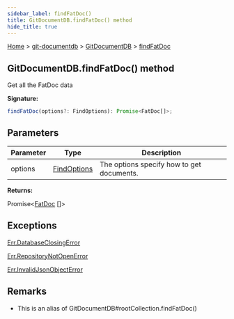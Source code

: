 ```yaml
---
sidebar_label: findFatDoc()
title: GitDocumentDB.findFatDoc() method
hide_title: true
---
```


[Home](./index.md) &gt; [git-documentdb](./git-documentdb.md) &gt; [GitDocumentDB](./git-documentdb.gitdocumentdb.md) &gt; [findFatDoc](./git-documentdb.gitdocumentdb.findfatdoc.md)

## GitDocumentDB.findFatDoc() method

Get all the FatDoc data

<b>Signature:</b>

```typescript
findFatDoc(options?: FindOptions): Promise<FatDoc[]>;
```

## Parameters

|  Parameter | Type | Description |
|  --- | --- | --- |
|  options | [FindOptions](./git-documentdb.findoptions.md) | The options specify how to get documents. |

<b>Returns:</b>

Promise&lt;[FatDoc](./git-documentdb.fatdoc.md) \[\]&gt;

## Exceptions

[Err.DatabaseClosingError](./git-documentdb.err.databaseclosingerror.md)

[Err.RepositoryNotOpenError](./git-documentdb.err.repositorynotopenerror.md)

[Err.InvalidJsonObjectError](./git-documentdb.err.invalidjsonobjecterror.md)

## Remarks

- This is an alias of GitDocumentDB\#rootCollection.findFatDoc()

